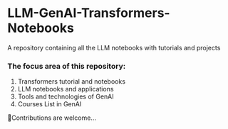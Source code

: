 # LLM-GenAI-Transformers-Notebooks
A repository containing all the LLM notebooks with tutorials and projects

### The focus area of this repository:

1. Transformers tutorial and notebooks
2. LLM notebooks and applications
3. Tools and technologies of GenAI
4. Courses List in GenAI

🤖Contributions are welcome...
